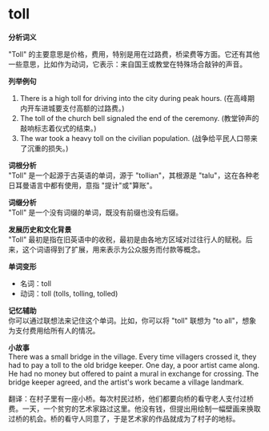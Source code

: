 # toll

**分析词义**

  

"Toll" 的主要意思是价格，费用，特别是用在过路费，桥梁费等方面。它还有其他一些意思，比如作为动词，它表示：来自国王或教堂在特殊场合敲钟的声音。

  

**列举例句**

  

1.  There is a high toll for driving into the city during peak hours. (在高峰期内开车进城要支付高额的过路费。)
2.  The toll of the church bell signaled the end of the ceremony. (教堂钟声的敲响标志着仪式的结束。)
3.  The war took a heavy toll on the civilian population. (战争给平民人口带来了沉重的损失。)

  

**词根分析**  
"Toll" 是一个起源于古英语的单词，源于 "tollian"，其根源是 "talu"，这在各种老日耳曼语言中都有使用，意指 "提计"或"算账"。

  

**词缀分析**  
"Toll" 是一个没有词缀的单词，既没有前缀也没有后缀。

  

**发展历史和文化背景**  
"Toll" 最初是指在旧英语中的收税，最初是由各地方区域对过往行人的赋税。后来，这个词语得到了扩展，用来表示为公众服务而付款等概念。

  

**单词变形**

  

*   名词：toll
*   动词：toll (tolls, tolling, tolled)

  

**记忆辅助**  
你可以通过联想法来记住这个单词。比如，你可以将 "toll" 联想为 "to all"，想象为支付费用给所有人的情况。

  

**小故事**  
There was a small bridge in the village. Every time villagers crossed it, they had to pay a toll to the old bridge keeper. One day, a poor artist came along. He had no money but offered to paint a mural in exchange for crossing. The bridge keeper agreed, and the artist's work became a village landmark.

  

翻译：在村子里有一座小桥。每次村民过桥，他们都要向桥的看守老人支付过桥费。一天，一个贫穷的艺术家路过这里。他没有钱，但提出用绘制一幅壁画来换取过桥的机会。桥的看守人同意了，于是艺术家的作品就成为了村子的地标。
